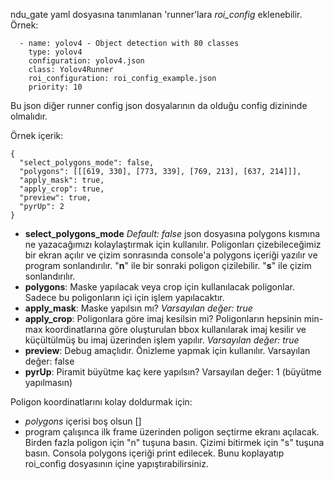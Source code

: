 ndu_gate yaml dosyasına tanımlanan 'runner'lara *roi_config* eklenebilir. Örnek:

      - name: yolov4 - Object detection with 80 classes
        type: yolov4
        configuration: yolov4.json
        class: Yolov4Runner
        roi_configuration: roi_config_example.json
        priority: 10

Bu json diğer runner config json dosyalarının da olduğu config dizininde olmalıdır.

Örnek içerik:
    
    {
      "select_polygons_mode": false,
      "polygons": [[[619, 330], [773, 339], [769, 213], [637, 214]]],
      "apply_mask": true,
      "apply_crop": true,
      "preview": true,
      "pyrUp": 2
    }

* **select_polygons_mode** *Default: false* json dosyasına polygons kısmına ne yazacağımızı kolaylaştırmak için kullanılır.
  Poligonları çizebileceğimiz bir ekran açılır ve çizim sonrasında console'a polygons içeriği yazılır ve program sonlandırılır.
  "**n**" ile bir sonraki poligon çizilebilir.
  "**s**" ile çizim sonlandırılır.
* **polygons**: Maske yapılacak veya crop için kullanılacak poligonlar. Sadece bu poligonların içi için işlem yapılacaktır.
* **apply_mask**: Maske yapılsın mı? *Varsayılan değer: true*
* **apply_crop**: Poligonlara göre imaj kesilsin mi? Poligonların hepsinin min-max koordinatlarına göre oluşturulan bbox kullanılarak imaj kesilir ve küçültülmüş bu imaj üzerinden işlem yapılır. *Varsayılan değer: true* 
* **preview**: Debug amaçlıdır. Önizleme yapmak için kullanılır. Varsayılan değer: false
* **pyrUp**: Piramit büyütme kaç kere yapılsın? Varsayılan değer: 1 (büyütme yapılmasın)

Poligon koordinatlarını kolay doldurmak için:
* *polygons* içerisi boş olsun []
* program çalışınca ilk frame üzerinden poligon seçtirme ekranı açılacak. 
  Birden fazla poligon için "n" tuşuna basın. Çizimi bitirmek için "s" tuşuna basın.
  Consola polygons içeriği print edilecek. Bunu koplayatıp roi_config dosyasının içine yapıştırabilirsiniz.